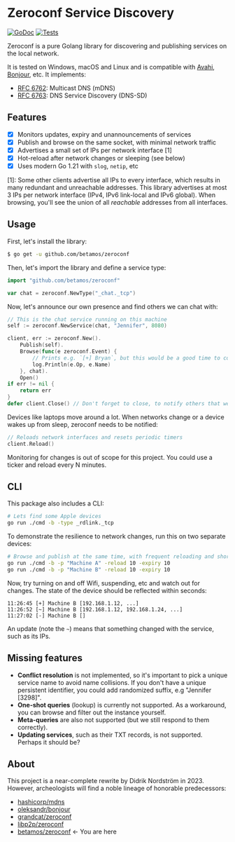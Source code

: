 Zeroconf Service Discovery
==========================
[![GoDoc](https://godoc.org/github.com/betamos/zeroconf?status.svg)](https://godoc.org/github.com/betamos/zeroconf)
[![Tests](https://github.com/betamos/zeroconf/actions/workflows/go-test.yml/badge.svg)](https://github.com/betamos/zeroconf/actions/workflows/go-test.yml)

Zeroconf is a pure Golang library for discovering and publishing services on the local network.

It is tested on Windows, macOS and Linux and is compatible with [Avahi](http://avahi.org/),
[Bonjour](https://developer.apple.com/bonjour/), etc. It implements:

- [RFC 6762](https://tools.ietf.org/html/rfc6762): Multicast DNS (mDNS)
- [RFC 6763](https://tools.ietf.org/html/rfc6763): DNS Service Discovery (DNS-SD)

## Features

* [x] Monitors updates, expiry and unannouncements of services
* [x] Publish and browse on the same socket, with minimal network traffic
* [x] Advertises a small set of IPs per network interface [1]
* [x] Hot-reload after network changes or sleeping (see below)
* [x] Uses modern Go 1.21 with `slog`, `netip`, etc

[1]: Some other clients advertise all IPs to every interface, which results in many
redundant and unreachable addresses. This library advertises at most 3 IPs per network interface
(IPv4, IPv6 link-local and IPv6 global). When browsing, you'll see the union of all *reachable*
addresses from all interfaces.

## Usage

First, let's install the library:

```bash
$ go get -u github.com/betamos/zeroconf
```

Then, let's import the library and define a service type:

```go
import "github.com/betamos/zeroconf"

var chat = zeroconf.NewType("_chat._tcp")
```

Now, let's announce our own presence and find others we can chat with:

```go
// This is the chat service running on this machine
self := zeroconf.NewService(chat, "Jennifer", 8080)

client, err := zeroconf.New().
    Publish(self).
    Browse(func(e zeroconf.Event) {
        // Prints e.g. `[+] Bryan`, but this would be a good time to connect to the peer!
        log.Println(e.Op, e.Name)
    }, chat).
    Open()
if err != nil {
    return err
}
defer client.Close() // Don't forget to close, to notify others that we're going away
```

Devices like laptops move around a lot. When networks change or a device wakes up from sleep,
zeroconf needs to be notified:

```go
// Reloads network interfaces and resets periodic timers
client.Reload()
```

Monitoring for changes is out of scope for this project. You could use a ticker and reload
every N minutes.

## CLI

This package also includes a CLI:

```bash
# Lets find some Apple devices
go run ./cmd -b -type _rdlink._tcp
```

To demonstrate the resilience to network changes, run this on two separate devices:

```bash
# Browse and publish at the same time, with frequent reloading and short expiry
go run ./cmd -b -p "Machine A" -reload 10 -expiry 10
go run ./cmd -b -p "Machine B" -reload 10 -expiry 10
```

Now, try turning on and off Wifi, suspending, etc and watch out for changes.
The state of the device should be reflected within seconds:

```
11:26:45 [+] Machine B [192.168.1.12, ...]
11:26:52 [~] Machine B [192.168.1.12, 192.168.1.24, ...]
11:27:02 [-] Machine B []
```

An update (note the `~`) means that something changed with the service, such as its IPs.

## Missing features

- **Conflict resolution** is not implemented, so it's important to pick a unique service name to
  avoid name collisions. If you don't have a unique persistent identifier, you could add randomized
  suffix, e.g "Jennifer [3298]".
- **One-shot queries** (lookup) is currently not supported. As a workaround, you can browse
  and filter out the instance yourself.
- **Meta-queries** are also not supported (but we still respond to them correctly).
- **Updating services**, such as their TXT records, is not supported. Perhaps it should be?

## About

This project is a near-complete rewrite by Didrik Nordström in 2023.
However, archeologists will find a noble lineage of honorable predecessors:

- [hashicorp/mdns](https://github.com/hashicorp/mdns)
- [oleksandr/bonjour](https://github.com/oleksandr/bonjour)
- [grandcat/zeroconf](https://github.com/grandcat/zeroconf)
- [libp2p/zeroconf](https://github.com/libp2p/zeroconf)
- [betamos/zeroconf](https://github.com/betamos/zeroconf) ← You are here
